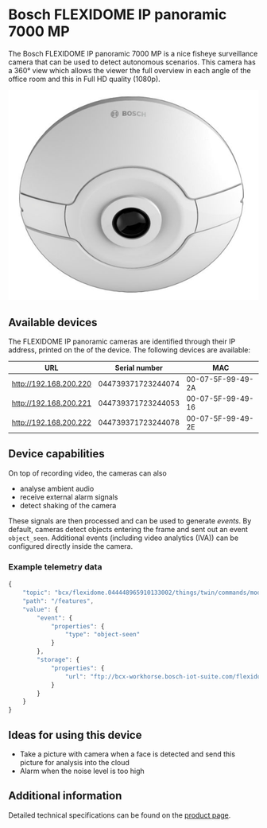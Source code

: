 # Bosch FLEXIDOME IP panoramic 7000 MP

The Bosch FLEXIDOME IP panoramic 7000 MP is a nice fisheye surveillance camera that can be used to detect autonomous scenarios. This camera has a 360° view which allows the viewer the full overview in each angle of the office room and this in Full HD quality (1080p).

![Bosch FLEXIDOME IP panoramic 7000 MP](images/FLEXIDOME_IP_panoramic_7000_MP.jpg "Bosch FLEXIDOME IP panoramic 7000 MP")

## Available devices

The FLEXIDOME IP panoramic cameras are identified through their IP address, printed on the of the device. The following devices are available:

| URL                    | Serial number      | MAC               |
|------------------------|--------------------|-------------------|
| http://192.168.200.220 | 044739371723244074 | 00-07-5F-99-49-2A |
| http://192.168.200.221 | 044739371723244053 | 00-07-5F-99-49-16 |
| http://192.168.200.222 | 044739371723244078 | 00-07-5F-99-49-2E |

## Device capabilities

On top of recording video, the cameras can also
- analyse ambient audio
- receive external alarm signals
- detect shaking of the camera

These signals are then processed and can be used to generate _events_. By default, cameras detect objects
entering the frame and sent out an event `object_seen`. Additional events (including video analytics (IVA))
can be configured directly inside the camera.

### Example telemetry data

```javascript
{
	"topic": "bcx/flexidome.044448965910133002/things/twin/commands/modify",
	"path": "/features",
	"value": {
		"event": {
			"properties": {
				"type": "object-seen"
			}
		},
		"storage": {
			"properties": {
				"url": "ftp://bcx-workhorse.bosch-iot-suite.com/flexidome.044448965910133002/"
			}
		}
	}
}
```

## Ideas for using this device

- Take a picture with camera when a face is detected and send this picture for analysis into the cloud
- Alarm when the noise level is too high

## Additional information

Detailed technical specifications can be found on the [product page](https://us.boschsecurity.com/en/products/videosystems/ipcameras/panoramiccameras_1/flexidomeippanoramic7000m/flexidomeippanoramic7000m_18936).
